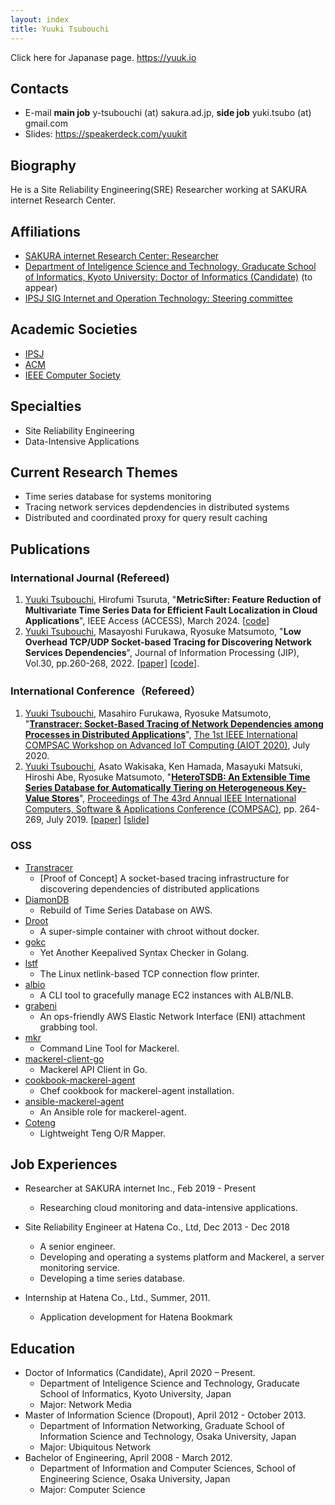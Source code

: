 ```yaml
---
layout: index
title: Yuuki Tsubouchi
---
```


Click here for Japanase page. <https://yuuk.io>

## Contacts

- E-mail **main job** y-tsubouchi (at) sakura.ad.jp, **side job** yuki.tsubo (at) gmail.com
- Slides: <https://speakerdeck.com/yuukit>

<a class="icon-twitter social-button color" href="http://twitter.com/yuuk1t"></a>
<a class="icon-github social-button color" href="http://github.com/yuuki"></a>
<a class="icon-facebook social-button color" href="http://www.facebook.com/yuuki724"></a>
<a class="icon-linkedin social-button color" href="https://www.linkedin.com/in/yuuk1/"></a>

## Biography

He is a Site Reliability Engineering(SRE) Researcher working at SAKURA internet Research Center.

## Affiliations

- [SAKURA internet Research Center: Researcher](https://research.sakura.ad.jp/about/)
- [Department of Inteligence Science and Technology, Graducate School of Informatics, Kyoto University: Doctor of Informatics (Candidate)](http://www.ist.i.kyoto-u.ac.jp/english/index.html) (to appear)
- [IPSJ SIG Internet and Operation Technology: Steering committee](https://www.iot.ipsj.or.jp/)

## Academic Societies

- [IPSJ](http://www.ipsj.or.jp/)
- [ACM](https://www.acm.org/)
- [IEEE Computer Society](https://www.computer.org/)

## Specialties

- Site Reliability Engineering
- Data-Intensive Applications

## Current Research Themes

- Time series database for systems monitoring
- Tracing network services depdendencies in distributed systems
- Distributed and coordinated proxy for query result caching

## Publications

### International Journal (Refereed)

1. <u>Yuuki Tsubouchi</u>, Hirofumi Tsuruta, "**MetricSifter: Feature Reduction of Multivariate Time Series Data for Efficient Fault Localization in Cloud Applications**", IEEE Access (ACCESS), March 2024. [[code](https://github.com/ai4sre/metricsifter)]
1. <u>Yuuki Tsubouchi</u>, Masayoshi Furukawa, Ryosuke Matsumoto, "**Low Overhead TCP/UDP Socket-based Tracing for Discovering Network Services Dependencies**", Journal of Information Processing (JIP), Vol.30, pp.260-268, 2022. [[paper](https://yuuk.io/papers/transtracer_jip2022.pdf)] [[code](https://github.com/yuuki/go-conntracer-bpf)].

### International Conference（Refereed）

1. <u>Yuuki Tsubouchi</u>, Masahiro Furukawa, Ryosuke Matsumoto, "**[Transtracer: Socket-Based Tracing of Network Dependencies among Processes in Distributed Applications]()**", [The 1st IEEE International COMPSAC Workshop on Advanced IoT Computing (AIOT 2020)](https://ieeecompsac.computer.org/2020/aiot/), July 2020.
1. <u>Yuuki Tsubouchi</u>, Asato Wakisaka, Ken Hamada, Masayuki Matsuki, Hiroshi Abe, Ryosuke Matsumoto, "**[HeteroTSDB: An Extensible Time Series Database for Automatically Tiering on Heterogeneous Key-Value Stores](https://ieeexplore.ieee.org/abstract/document/8754289)**", [Proceedings of The 43rd Annual IEEE International Computers, Software & Applications Conference (COMPSAC)](https://ieeecompsac.computer.org/2019/), pp. 264-269, July 2019. [[paper](https://yuuk.io/papers/heterotsdb_compsac2019.pdf)] [[slide](https://speakerdeck.com/yuukit/heterotsdb-an-extensible-time-series-database-for-automatically-tiering-on-heterogeneous-key-value-stores)]

### OSS

- [Transtracer](https://github.com/yuuki/transtracer)
  - [Proof of Concept] A socket-based tracing infrastructure for discovering dependencies of distributed applications
- [DiamonDB](https://github.com/yuuki/diamondb)
  - Rebuild of Time Series Database on AWS.
- [Droot](https://github.com/yuuki/droot)
  - A super-simple container with chroot without docker.
- [gokc](https://github.com/yuuki/gokc)
  - Yet Another Keepalived Syntax Checker in Golang.
- [lstf](https://github.com/yuuki/lstf)
  - The Linux netlink-based TCP connection flow printer.
- [albio](https://github.com/yuuki/albio)
  - A CLI tool to gracefully manage EC2 instances with ALB/NLB.
- [grabeni](https://github.com/yuuki/grabeni)
  - An ops-friendly AWS Elastic Network Interface (ENI) attachment grabbing tool.
- [mkr](https://github.com/mackerelio/mkr)
  - Command Line Tool for Mackerel.
- [mackerel-client-go](https://github.com/mackerelio/mackerel-client-go)
  - Mackerel API Client in Go.
- [cookbook-mackerel-agent](https://github.com/mackerelio/cookbook-mackerel-agent)
  - Chef cookbook for mackerel-agent installation.
- [ansible-mackerel-agent](https://github.com/mackerelio/ansible-mackerel-agent)
  - An Ansible role for mackerel-agent.
- [Coteng](https://metacpan.org/pod/Coteng)
  - Lightweight Teng O/R Mapper.

## Job Experiences

- Researcher at SAKURA internet Inc., Feb 2019 - Present
  - Researching cloud monitoring and data-intensive applications.
- Site Reliability Engineer at Hatena Co., Ltd, Dec 2013 - Dec 2018
  - A senior engineer.
  - Developing and operating a systems platform and Mackerel, a server monitoring service.
  - Developing a time series database.

- Internship at Hatena Co., Ltd., Summer, 2011.
  - Application development for Hatena Bookmark

## Education

- Doctor of Informatics (Candidate), April 2020 – Present.
  - Department of Inteligence Science and Technology, Graducate School of Informatics, Kyoto University, Japan
  - Major: Network Media
- Master of Information Science (Dropout), April 2012 - October 2013.
  - Department of Information Networking, Graduate School of Information Science and Technology, Osaka University, Japan
  - Major: Ubiquitous Network
- Bachelor of Engineering, April 2008 - March 2012.
  - Department of Information and Computer Sciences, School of Engineering Science, Osaka University, Japan
  - Major: Computer Science

